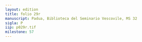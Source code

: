 ```yaml
---
layout: edition
title: folio 29r
manuscript: Padua, Biblioteca del Seminario Vescovile, MS 32
sigla: P
iip: p029r.tif
milestone: 57
---
```


